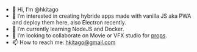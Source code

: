 - 👋 Hi, I’m @hkitago
- 👀 I’m interested in creating hybride apps made with vanilla JS aka PWA and deploy them here, also Electron recently.
- 🌱 I’m currently learning NodeJS and Docker.
- 💞️ I’m looking to collaborate on Movie or VFX studio for [props](https://screenprops.tumblr.com).
- 📫 How to reach me: hkitago@gmail.com

<!---
hkitago/hkitago is a ✨ special ✨ repository because its `README.md` (this file) appears on your GitHub profile.
You can click the Preview link to take a look at your changes.
--->
